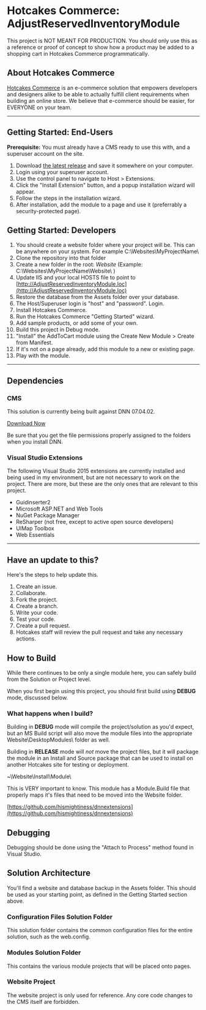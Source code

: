 # Hotcakes Commerce: AdjustReservedInventoryModule

This project is NOT MEANT FOR PRODUCTION. You should only use this as a reference or proof of concept to show how 
a product may be added to a shopping cart in Hotcakes Commerce programmatically.

## About Hotcakes Commerce

[Hotcakes Commerce](https://hotcakescommerce.com) is an e-commerce solution that empowers developers and designers alike to be able to actually fulfill 
client requirements when building an online store.  We believe that e-commerce should be easier, for EVERYONE on your team.

---

## Getting Started: End-Users

**Prerequisite:**  You must already have a CMS ready to use this with, and a superuser account on the site.

1. Download [the latest release](https://github.com/HotcakesCommerce/AdjustReservedInventoryModule/releases/latest) and save it somewhere on your computer.
2. Login using your superuser account.
3. Use the control panel to navigate to Host > Extensions.
4. Click the "Install Extension" button, and a popup installation wizard will appear.
5. Follow the steps in the installation wizard.
6. After installation, add the module to a page and use it (preferrably a security-protected page).

## Getting Started: Developers

1. You should create a website folder where your project will be. This can be anywhere on your system.  For example 
C:\Websites\MyProjectName\
2. Clone the repository into that folder
3. Create a new folder in the root:  _Website_  (Example:  C:\Websites\MyProjectName\Website\ )
4. Update IIS and your local HOSTS file to point to [http://AdjustReservedInventoryModule.loc](http://AdjustReservedInventoryModule.loc)
5. Restore the database from the Assets folder over your database.
6. The Host/Superuser login is "host" and "password".  Login.
7. Install Hotcakes Commerce.
8. Run the Hotcakes Commerce "Getting Started" wizard.
9. Add sample products, or add some of your own.
10. Build this project in Debug mode.
11. "Install" the AddToCart module using the Create New Module > Create from Manifest.
12. If it's not on a page already, add this module to a new or existing page.
13. Play with the module.

---

## Dependencies

### CMS

This solution is currently being built against DNN 07.04.02.

[Download Now](https://hotcakescommerce.zendesk.com/hc/en-us/articles/208602886-Latest-Supported-CMS-Release)

Be sure that you get the file permissions properly assigned to the folders when you install DNN.

### Visual Studio Extensions

The following Visual Studio 2015 extensions are currently installed and being used in my environment, but are not 
necessary to work on the project.  There are more, but these are the only ones that are relevant to this project.

* Guidinserter2
* Microsoft ASP.NET and Web Tools
* NuGet Package Manager
* ReSharper (not free, except to active open source developers)
* UIMap Toolbox
* Web Essentials

---

## Have an update to this?

Here's the steps to help update this.

1. Create an issue.
2. Collaborate.
3. Fork the project.
4. Create a branch.
5. Write your code.
6. Test your code.
7. Create a pull request.
8. Hotcakes staff will review the pull request and take any necessary actions.

## How to Build

While there continues to be only a single module here, you can safely build from the Solution or Project level.

When you first begin using this project, you should first build using __DEBUG__ mode, discussed below.

### What happens when I build?

Building in __DEBUG__ mode will compile the project/solution as you'd expect, but an MS Build script will also 
move the module files into the appropriate Website\DesktopModules\ folder as well.  

Building in __RELEASE__ mode will _not_ move the project files, but it will package the module 
in an Install and Source package that can be used to install on another Hotcakes site for testing or deployment.

~\Website\Install\Module\

This is VERY important to know.  This module has a Module.Build file that properly maps it's 
files that need to be moved into the Website folder.

[https://github.com/hismightiness/dnnextensions](https://github.com/hismightiness/dnnextensions)

## Debugging

Debugging should be done using the "Attach to Process" method found in Visual Studio.

## Solution Architecture

You'll find a website and database backup in the Assets folder.  This should be used as your starting point, as defined in 
the Getting Started section above.

### Configuration Files Solution Folder

This solution folder contains the common configuration files for the entire solution, such as the web.config.

### Modules Solution Folder

This contains the various module projects that will be placed onto pages.

### Website Project

The website project is only used for reference.  Any core code changes to the CMS itself are forbidden.
